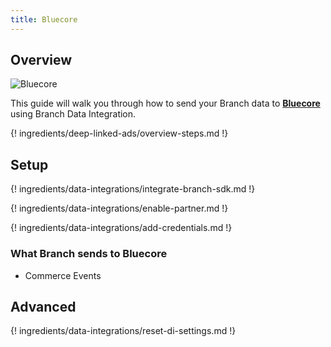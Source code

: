 ```yaml
---
title: Bluecore
---
```

## Overview

![Bluecore](https://cdn.branch.io/branch-assets/ad-partner-manager//bluecore-logo-blue-horizontal-1550284792141.png)

This guide will walk you through how to send your Branch data to **[Bluecore](https://www.bluecore.com/)** using Branch Data Integration.

{! ingredients/deep-linked-ads/overview-steps.md !}

## Setup

{! ingredients/data-integrations/integrate-branch-sdk.md !}

{! ingredients/data-integrations/enable-partner.md !}

{! ingredients/data-integrations/add-credentials.md !}

### What Branch sends to Bluecore

* Commerce Events

## Advanced

{! ingredients/data-integrations/reset-di-settings.md !}
